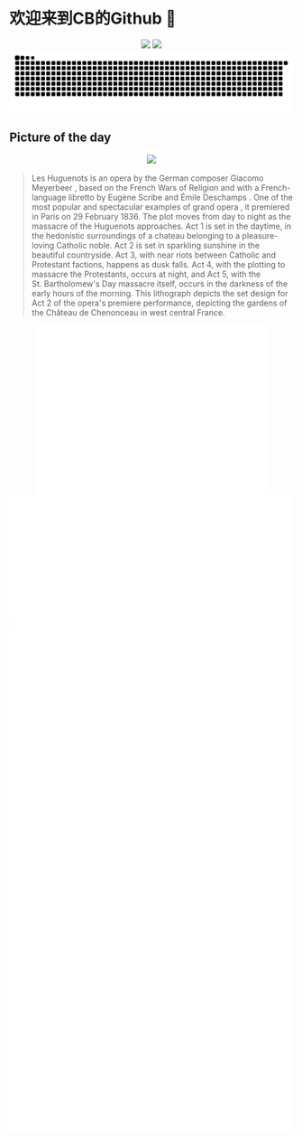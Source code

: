 
# 欢迎来到CB的Github 👋

<div align="center">
  <img height="137px" src="https://github-readme-stats.vercel.app/api?username=SuperCB&show_icons=true&theme=radical" />
  <img height="137px" src="https://github-readme-stats.vercel.app/api/top-langs/?username=SuperCB&hide_title=true&hide_border=true&layout=compact&langs_count=6&text_color=000&icon_color=fff" />
</div>


<div align="center">
    <img src="./contribution-snake/github-contribution-grid-snake.svg" />
</div>



## Picture of the day
<div align="center">
  <img width=400px src="https://upload.wikimedia.org/wikipedia/commons/thumb/c/ca/Meyerbeer_-_Les_Huguenots_-_D%C3%A9cor_Acte_II.jpg/750px-Meyerbeer_-_Les_Huguenots_-_D%C3%A9cor_Acte_II.jpg" />
</div>

>Les Huguenots  is an  opera  by the German composer  Giacomo Meyerbeer , based on the  French Wars of Religion  and with a French-language  libretto  by  Eugène Scribe  and  Émile Deschamps . One of the most popular and spectacular examples of  grand opera , it premiered in Paris on 29 February 1836. The plot moves from day to night as the massacre of the  Huguenots  approaches. Act 1 is set in the daytime, in the hedonistic surroundings of a chateau belonging to a pleasure-loving Catholic noble. Act 2 is set in sparkling sunshine in the beautiful countryside. Act 3, with near riots between Catholic and Protestant factions, happens as dusk falls. Act 4, with the plotting to massacre the Protestants, occurs at night, and Act 5, with the  St. Bartholomew's Day massacre  itself, occurs in the darkness of the early hours of the morning. This  lithograph  depicts the  set design  for Act 2 of the opera's premiere performance, depicting the gardens of the  Château de Chenonceau  in west central France.



<div align="center">
  <img height="300px" src="base_metrics.svg" />
  <img  src="metrics.plugin.calendar.full.svg" />
</div>


<div align="center">
  <img  src="plugin_metrics.svg" /> 
</div>
